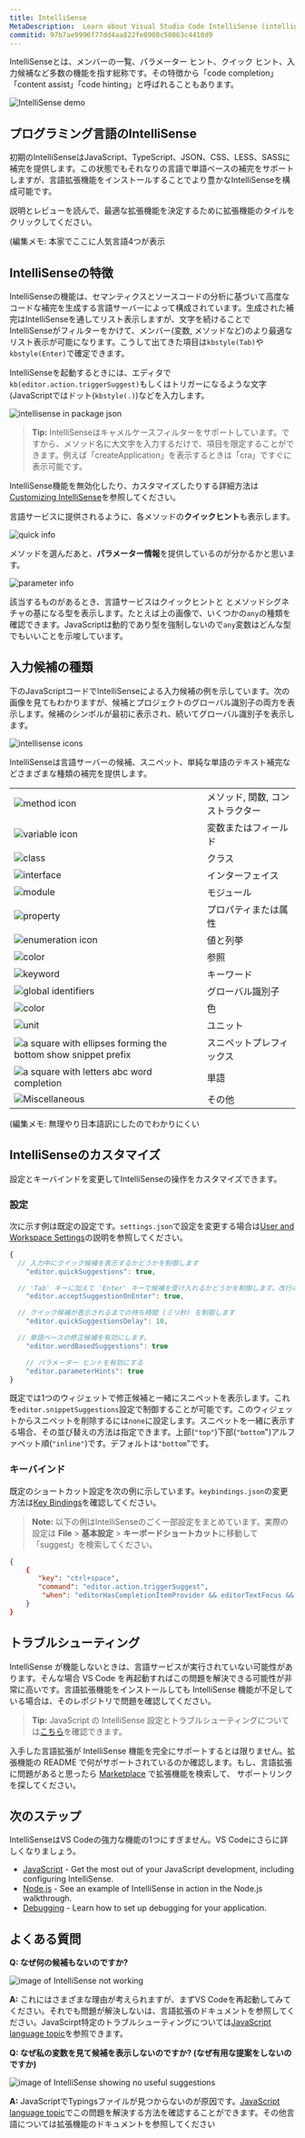 ```yaml
---
title: IntelliSense
MetaDescription:  Learn about Visual Studio Code IntelliSense (intelligent code completion).
commitid: 97b7ae9996f77dd4aa822fe8908c50863c4410d9
---
```


IntelliSenseとは、メンバーの一覧、パラメーター ヒント、クイック ヒント、入力候補など多数の機能を指す総称です。その特徴から「code completion」「content assist」「code hinting」と呼ばれることもあります。

![IntelliSense demo](images/intellisense/intellisense.gif)

## プログラミング言語のIntelliSense

初期のIntelliSenseはJavaScript、TypeScript、JSON、CSS、LESS、SASSに補完を提供します。この状態でもそれなりの言語で単語ベースの補完をサポートしますが、言語拡張機能をインストールすることでより豊かなIntelliSenseを構成可能です。

説明とレビューを読んで、最適な拡張機能を決定するために拡張機能のタイルをクリックしてください。

(編集メモ: 本家でここに人気言語4つが表示

## IntelliSenseの特徴

IntelliSenseの機能は、セマンティクスとソースコードの分析に基づいて高度なコードな補完を生成する言語サーバーによって構成されています。生成された補完はIntelliSenseを通してリスト表示しますが、文字を続けることで IntelliSenseがフィルターをかけて、メンバー(変数, メソッドなど)のより最適なリスト表示が可能になります。こうして出てきた項目は`kbstyle(Tab)`や`kbstyle(Enter)`で確定できます。

IntelliSenseを起動するときには、エディタで`kb(editor.action.triggerSuggest)`もしくはトリガーになるような文字(JavaScriptではドット(`kbstyle(.)`)などを入力します。

![intellisense in package json](images/intellisense/intellisense_packagejson.gif)

> **Tip:** IntelliSenseはキャメルケースフィルターをサポートしています。ですから、メソッド名に大文字を入力するだけで、項目を限定することができます。例えば「createApplication」を表示するときは「cra」ですぐに表示可能です。

IntelliSense機能を無効化したり、カスタマイズしたりする詳細方法は[Customizing IntelliSense](/docs/userguide/intellisense.md#customizing-intellisense)を参照してください。

言語サービスに提供されるように、各メソッドの**クイックヒント**も表示します。

![quick info](images/intellisense/quick_outline.png)

メソッドを選んだあと、**パラメーター情報**を提供しているのが分かるかと思います。

![parameter info](images/intellisense/paramater_info.png)

該当するものがあるとき、言語サービスはクイックヒントと
とメソッドシグネチャの基になる型を表示します。たとえば上の画像で、いくつかの`any`の種類を確認できます。JavaScriptは動的であり型を強制しないので`any`変数はどんな型でもいいことを示唆しています。

## 入力候補の種類

下のJavaScriptコードでIntelliSenseによる入力候補の例を示しています。次の画像を見てもわかりますが、候補とプロジェクトのグローバル識別子の両方を表示します。候補のシンボルが最初に表示され、続いてグローバル識別子を表示します。

![intellisense icons](images/intellisense/intellisense_icons.png)

IntelliSenseは言語サーバーの候補、スニペット、単純な単語のテキスト補完などさまざまな種類の補完を提供します。

|       |         |
| ----- | ------- |
| ![method icon](images/intellisense/Method_16x.svg) | メソッド, 関数, コンストラクター
| ![variable icon](images/intellisense/Field_16x.svg) | 変数またはフィールド |
| ![class](images/intellisense/Class_16x.svg) | クラス |
| ![interface](images/intellisense/Interface_16x.svg) | インターフェイス |
| ![module](images/intellisense/Namespace_16x.svg) | モジュール |
| ![property](images/intellisense/Property_16x.svg) | プロパティまたは属性 |
| ![enumeration icon](images/intellisense/EnumItem_16x.svg) | 値と列挙 |
| ![color](images/intellisense/Enumerator_16x.svg) | 参照 |
| ![keyword](images/intellisense/IntelliSenseKeyword_16x.svg) | キーワード |
| ![global identifiers](images/intellisense/Document_16x.svg) | グローバル識別子 |
| ![color](images/intellisense/ColorPalette_16x.svg) | 色 |
| ![unit](images/intellisense/Ruler_16x.svg) | ユニット |
| ![a square with ellipses forming the bottom show snippet prefix](images/intellisense/Snippet_16x.svg) | スニペットプレフィックス |
| ![a square with letters abc word completion](images/intellisense/String_16x.svg) | 単語 |
| ![Miscellaneous](images/intellisense/Misc_16x.svg) | その他 |

(編集メモ: 無理やり日本語訳にしたのでわかりにくい

## IntelliSenseのカスタマイズ

設定とキーバインドを変更してIntelliSenseの操作をカスタマイズできます。

### 設定

次に示す例は既定の設定です。`settings.json`で設定を変更する場合は[User and Workspace Settings](/docs/getstarted/settings.md)の説明を参照してください。

```javascript
{
  // 入力中にクイック候補を表示するかどうかを制御します
    "editor.quickSuggestions": true,

  // 'Tab' キーに加えて 'Enter' キーで候補を受け入れるかどうかを制御します。改行の挿入や候補の反映の間であいまいさを解消するのに役立ちます。
    "editor.acceptSuggestionOnEnter": true,

  // クイック候補が表示されるまでの待ち時間 (ミリ秒) を制御します
    "editor.quickSuggestionsDelay": 10,

  // 単語ベースの修正候補を有効にします。
    "editor.wordBasedSuggestions": true

    // パラメーター ヒントを有効にする
    "editor.parameterHints": true
}
```

既定では1つのウィジェットで修正候補と一緒にスニペットを表示します。これを`editor.snippetSuggestions`設定で制御することが可能です。このウィジェットからスニペットを削除するには`none`に設定します。スニペットを一緒に表示する場合、その並び替えの方法は指定できます。上部(`"top"`)下部(`"bottom`")アルファベット順(`"inline"`)です。デフォルトは`"bottom`"です。

### キーバインド

既定のショートカット設定を次の例に示しています。`keybindings.json`の変更方法は[Key Bindings](/docs/getstarted/keybindings.md)を確認してください。

> **Note:** 以下の例はIntelliSenseのごく一部設定をまとめています。実際の設定は **File** > **基本設定** > **キーボードショートカット**に移動して「suggest」を検索してください。

```json
{
    {
       "key": "ctrl+space",
       "command": "editor.action.triggerSuggest",
        "when": "editorHasCompletionItemProvider && editorTextFocus && !editorReadonly"
    }
}
```

## トラブルシューティング

IntelliSense が機能しないときは、言語サービスが実行されていない可能性があります。そんな場合 VS Code を再起動すればこの問題を解決できる可能性が非常に高いです。言語拡張機能をインストールしても IntelliSense 機能が不足している場合は、そのレポジトリで問題を確認してください。

> **Tip:** JavaScript の IntelliSense 設定とトラブルシューティングについては[こちら](/docs/languages/javascript.md#intellisense)を確認できます。

入手した言語拡張が IntelliSense 機能を完全にサポートするとは限りません。拡張機能の README で何がサポートされているのか確認します。もし、言語拡張に問題があると思ったら [Marketplace](https://marketplace.visualstudio.com/vscode) で拡張機能を検索して、 サポートリンクを探してください。

## 次のステップ

IntelliSenseはVS Codeの強力な機能の1つにすぎません。VS Codeにさらに詳しくなりましょう。

* [JavaScript](/docs/languages/javascript.md) - Get the most out of your JavaScript development, including configuring IntelliSense.
* [Node.js](/docs/nodejs/nodejs-tutorial.md#intellisense-and-typings) - See an example of IntelliSense in action in the Node.js walkthrough.
* [Debugging](/docs/userguide/debugging.md) - Learn how to set up debugging for your application.

## よくある質問

**Q: なぜ何の候補もないのですか?**

![image of IntelliSense not working](images/intellisense/intellisense_error.png)

**A:** これにはさまざまな理由が考えられますが、まずVS Codeを再起動してみてください。それでも問題が解決しないは、言語拡張のドキュメントを参照してください。JavaScirpt特定のトラブルシューティングについては[JavaScript language topic](/docs/languages/javascript.md#intellisense)を参照できます。

**Q: なぜ私の変数を見て候補を表示しないのですか? (なぜ有用な提案をしないのですか)**

![image of IntelliSense showing no useful suggestions](images/intellisense/missing_typings.png)

**A:** JavaScriptでTypingsファイルが見つからないのが原因です。[JavaScript language topic](/docs/languages/javascript.md#intellisense)でこの問題を解決する方法を確認することができます。その他言語については拡張機能のドキュメントを参照してください
